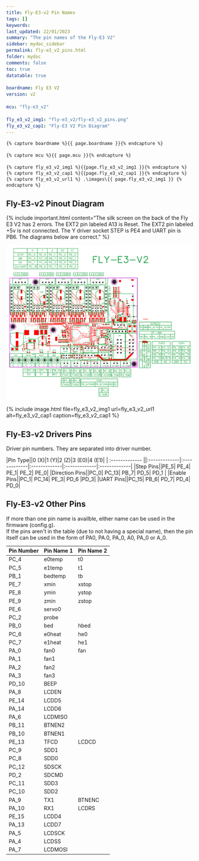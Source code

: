 ```yaml
---
title: Fly-E3-v2 Pin Names
tags: []
keywords: 
last_updated: 22/01/2023
summary: "The pin names of the Fly-E3 V2"
sidebar: mydoc_sidebar
permalink: fly-e3_v2_pins.html
folder: mydoc
comments: false
toc: true
datatable: true

boardname: Fly E3 V2
version: v2

mcu: "fly-e3_v2"

fly_e3_v2_img1: "fly-e3_v2/fly-e3_v2_pins.png"
fly_e3_v2_cap1: "Fly-E3 V2 Pin Diagram"
---
```


    {% capture boardname %}{{ page.boardname }}{% endcapture %}

    {% capture mcu %}{{ page.mcu }}{% endcapture %}

    {% capture fly_e3_v2_img1 %}{{page.fly_e3_v2_img1 }}{% endcapture %}
    {% capture fly_e3_v2_cap1 %}{{page.fly_e3_v2_cap1 }}{% endcapture %}
    {% capture fly_e3_v2_url1 %} .\images\{{ page.fly_e3_v2_img1 }} {% endcapture %}

## Fly-E3-v2 Pinout Diagram

{% include important.html content="The silk screen on the back of the Fly E3 V2 has 2 errors. The EXT2 pin labeled A13 is Reset. The EXT2 pin labeled +5v is not connected. The Y driver socket STEP is PE4  and UART pin is PB6. The diagrams below are correct." %}

<a href="https://github.com/Mellow-3D/fly-e3-v2/blob/main/Hardware/fly-e3-v2-pinout.svg"><img src="https://raw.githubusercontent.com/Mellow-3D/fly-e3-v2/9834a966b8b740e49a75c828ad57ebbff7a626b9/Hardware/fly-e3-v2-pinout.svg?sanitize=true"></a>

{% 
include image.html
file=fly_e3_v2_img1
url=fly_e3_v2_url1
alt=fly_e3_v2_cap1
caption=fly_e3_v2_cap1
%}

## Fly-E3-v2 Drivers Pins

Driver pin numbers. They are separated into driver number.

<div class="datatable-begin"></div>

|Pin Type||0 (X)|1 (Y)|2 (Z)|3 (E0)|4 (E1)|
| :------------- ||:-------------|:-------------|:-------------|:-------------|:-------------|
|Step Pins||PE_5| PE_4| PE_1| PE_2| PE_0|
|Direction Pins||PC_0| PC_13| PB_7| PD_5| PD_1 |
|Enable Pins||PC_1| PC_14| PE_3| PD_6 |PD_3|
|UART Pins||PC_15| PB_6| PD_7| PD_4| PD_0|

<div class="datatable-end"></div>

## Fly-E3-v2 Other Pins

If more than one pin name is availble, either name can be used in the firmware (config.g).    
If the pins aren't in the table (due to not having a special name), then the pin itself can be used in the form of PA0, PA.0, PA_0, A0, PA_0 or A_0.  

<div class="datatable-begin"></div>

|Pin Number|Pin Name 1|Pin Name 2|
| :------------- |:-------------|:-------------|
|PC_4|e0temp|t0|
|PC_5|e1temp|t1|
|PB_1|bedtemp|tb|
|PE_7|xmin|xstop|
|PE_8|ymin|ystop|
|PE_9|zmin|zstop|
|PE_6|servo0||
|PC_2|probe||
|PB_0|bed|hbed|
|PC_6|e0heat|he0|
|PC_7|e1heat|he1|
|PA_0|fan0|fan|
|PA_1|fan1||
|PA_2|fan2||
|PA_3|fan3||
|PD_10|BEEP||
|PA_8|LCDEN||
|PE_14|LCDD5||
|PA_14|LCDD6||
|PA_6|LCDMISO||
|PB_11|BTNEN2||
|PB_10|BTNEN1||
|PE_13|TFCD|LCDCD|
|PC_9|SDD1||
|PC_8|SDD0||
|PC_12|SDSCK||
|PD_2|SDCMD||
|PC_11|SDD3||
|PC_10|SDD2||
|PA_9|TX1|BTNENC|
|PA_10|RX1|LCDRS|
|PE_15|LCDD4||
|PA_13|LCDD7||
|PA_5|LCDSCK||
|PA_4|LCDSS||
|PA_7|LCDMOSI||

<div class="datatable-end"></div>
